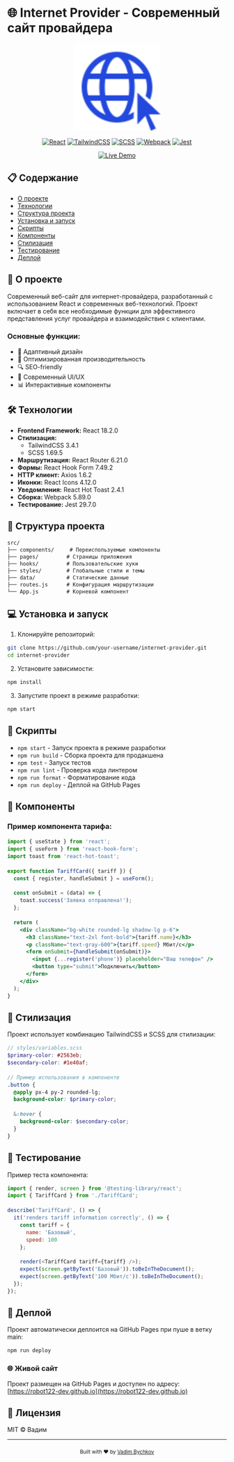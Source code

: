 # 🌐 Internet Provider - Современный сайт провайдера

<div align="center">
  <img src="public/images/logo.svg" alt="Internet Provider Logo" width="200"/>
  
  [![React](https://img.shields.io/badge/React-18.2.0-blue.svg)](https://reactjs.org/)
  [![TailwindCSS](https://img.shields.io/badge/TailwindCSS-3.4.1-38B2AC.svg)](https://tailwindcss.com/)
  [![SCSS](https://img.shields.io/badge/SCSS-1.69.5-CC6699.svg)](https://sass-lang.com/)
  [![Webpack](https://img.shields.io/badge/Webpack-5.89.0-8DD6F9.svg)](https://webpack.js.org/)
  [![Jest](https://img.shields.io/badge/Jest-29.7.0-C21325.svg)](https://jestjs.io/)
  
  [![Live Demo](https://img.shields.io/badge/Live%20Demo-GitHub%20Pages-2ea44f)](https://robot122-dev.github.io)
</div>

## 📋 Содержание

- [О проекте](#-о-проекте)
- [Технологии](#-технологии)
- [Структура проекта](#-структура-проекта)
- [Установка и запуск](#-установка-и-запуск)
- [Скрипты](#-скрипты)
- [Компоненты](#-компоненты)
- [Стилизация](#-стилизация)
- [Тестирование](#-тестирование)
- [Деплой](#-деплой)

## 🚀 О проекте

Современный веб-сайт для интернет-провайдера, разработанный с использованием React и современных веб-технологий. Проект включает в себя все необходимые функции для эффективного представления услуг провайдера и взаимодействия с клиентами.

### Основные функции:
- 📱 Адаптивный дизайн
- 🎯 Оптимизированная производительность
- 🔍 SEO-friendly
- 🎨 Современный UI/UX
- 📊 Интерактивные компоненты

## 🛠 Технологии

- **Frontend Framework:** React 18.2.0
- **Стилизация:** 
  - TailwindCSS 3.4.1
  - SCSS 1.69.5
- **Маршрутизация:** React Router 6.21.0
- **Формы:** React Hook Form 7.49.2
- **HTTP клиент:** Axios 1.6.2
- **Иконки:** React Icons 4.12.0
- **Уведомления:** React Hot Toast 2.4.1
- **Сборка:** Webpack 5.89.0
- **Тестирование:** Jest 29.7.0

## 📁 Структура проекта

```
src/
├── components/     # Переиспользуемые компоненты
├── pages/         # Страницы приложения
├── hooks/         # Пользовательские хуки
├── styles/        # Глобальные стили и темы
├── data/          # Статические данные
├── routes.js      # Конфигурация маршрутизации
└── App.js         # Корневой компонент
```

## 💻 Установка и запуск

1. Клонируйте репозиторий:
```bash
git clone https://github.com/your-username/internet-provider.git
cd internet-provider
```

2. Установите зависимости:
```bash
npm install
```

3. Запустите проект в режиме разработки:
```bash
npm start
```

## 📜 Скрипты

- `npm start` - Запуск проекта в режиме разработки
- `npm run build` - Сборка проекта для продакшена
- `npm test` - Запуск тестов
- `npm run lint` - Проверка кода линтером
- `npm run format` - Форматирование кода
- `npm run deploy` - Деплой на GitHub Pages

## 🎨 Компоненты

### Пример компонента тарифа:

```jsx
import { useState } from 'react';
import { useForm } from 'react-hook-form';
import toast from 'react-hot-toast';

export function TariffCard({ tariff }) {
  const { register, handleSubmit } = useForm();
  
  const onSubmit = (data) => {
    toast.success('Заявка отправлена!');
  };

  return (
    <div className="bg-white rounded-lg shadow-lg p-6">
      <h3 className="text-2xl font-bold">{tariff.name}</h3>
      <p className="text-gray-600">{tariff.speed} Мбит/с</p>
      <form onSubmit={handleSubmit(onSubmit)}>
        <input {...register('phone')} placeholder="Ваш телефон" />
        <button type="submit">Подключить</button>
      </form>
    </div>
  );
}
```

## 🎯 Стилизация

Проект использует комбинацию TailwindCSS и SCSS для стилизации:

```scss
// styles/variables.scss
$primary-color: #2563eb;
$secondary-color: #1e40af;

// Пример использования в компоненте
.button {
  @apply px-4 py-2 rounded-lg;
  background-color: $primary-color;
  
  &:hover {
    background-color: $secondary-color;
  }
}
```

## 🧪 Тестирование

Пример теста компонента:

```javascript
import { render, screen } from '@testing-library/react';
import { TariffCard } from './TariffCard';

describe('TariffCard', () => {
  it('renders tariff information correctly', () => {
    const tariff = {
      name: 'Базовый',
      speed: 100
    };
    
    render(<TariffCard tariff={tariff} />);
    expect(screen.getByText('Базовый')).toBeInTheDocument();
    expect(screen.getByText('100 Мбит/с')).toBeInTheDocument();
  });
});
```

## 🚀 Деплой

Проект автоматически деплоится на GitHub Pages при пуше в ветку main:

```bash
npm run deploy
```

### 🌐 Живой сайт

Проект размещен на GitHub Pages и доступен по адресу: [https://robot122-dev.github.io](https://robot122-dev.github.io)

## 📝 Лицензия

MIT © Вадим

---

<div align="center">
  <sub>Built with ❤️ by <a href="https://github.com/robot122-dev">Vadim Bychkov</a></sub>
</div>
